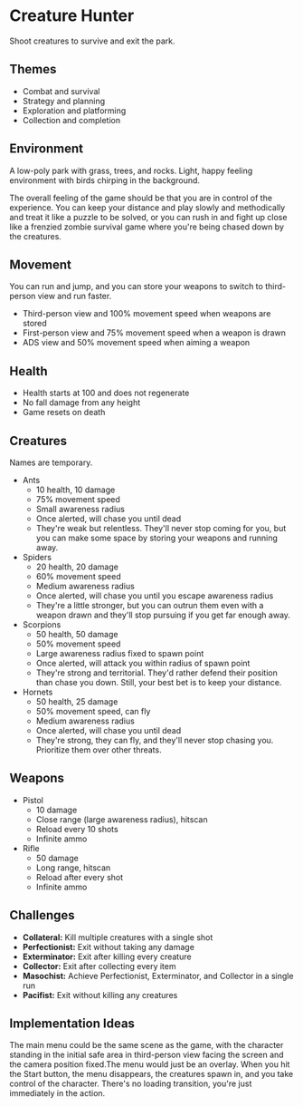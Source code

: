 # Creature Hunter

Shoot creatures to survive and exit the park.

## Themes

- Combat and survival
- Strategy and planning
- Exploration and platforming
- Collection and completion

## Environment

A low-poly park with grass, trees, and rocks. Light, happy feeling environment with birds chirping in the background.

The overall feeling of the game should be that you are in control of the experience. You can keep your distance and play slowly and methodically and treat it like a puzzle to be solved, or you can rush in and fight up close like a frenzied zombie survival game where you're being chased down by the creatures.

## Movement

You can run and jump, and you can store your weapons to switch to third-person view and run faster.

- Third-person view and 100% movement speed when weapons are stored
- First-person view and 75% movement speed when a weapon is drawn
- ADS view and 50% movement speed when aiming a weapon

## Health

- Health starts at 100 and does not regenerate
- No fall damage from any height
- Game resets on death

## Creatures

Names are temporary.

- Ants
  - 10 health, 10 damage
  - 75% movement speed
  - Small awareness radius
  - Once alerted, will chase you until dead
  - They're weak but relentless. They'll never stop coming for you, but you can make some space by storing your weapons and running away.
- Spiders
  - 20 health, 20 damage
  - 60% movement speed
  - Medium awareness radius
  - Once alerted, will chase you until you escape awareness radius
  - They're a little stronger, but you can outrun them even with a weapon drawn and they'll stop pursuing if you get far enough away.
- Scorpions
  - 50 health, 50 damage
  - 50% movement speed
  - Large awareness radius fixed to spawn point
  - Once alerted, will attack you within radius of spawn point
  - They're strong and territorial. They'd rather defend their position than chase you down. Still, your best bet is to keep your distance.
- Hornets
  - 50 health, 25 damage
  - 50% movement speed, can fly
  - Medium awareness radius
  - Once alerted, will chase you until dead
  - They're strong, they can fly, and they'll never stop chasing you. Prioritize them over other threats.

## Weapons

- Pistol
  - 10 damage
  - Close range (large awareness radius), hitscan
  - Reload every 10 shots
  - Infinite ammo
- Rifle
  - 50 damage
  - Long range, hitscan
  - Reload after every shot
  - Infinite ammo

## Challenges

- **Collateral:** Kill multiple creatures with a single shot
- **Perfectionist:** Exit without taking any damage
- **Exterminator:** Exit after killing every creature
- **Collector:** Exit after collecting every item
- **Masochist:** Achieve Perfectionist, Exterminator, and Collector in a single run
- **Pacifist:** Exit without killing any creatures

## Implementation Ideas

The main menu could be the same scene as the game, with the character standing in the initial safe area in third-person view facing the screen and the camera position fixed.The menu would just be an overlay. When you hit the Start button, the menu disappears, the creatures spawn in, and you take control of the character. There's no loading transition, you're just immediately in the action.
